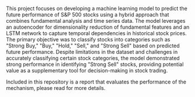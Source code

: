 This project focuses on developing a machine learning model to predict the future performance of S&P 500 stocks using a hybrid approach that combines fundamental analysis and time series data. The model leverages an autoencoder for dimensionality reduction of fundamental features and an LSTM network to capture temporal dependencies in historical stock prices. The primary objective was to classify stocks into categories such as "Strong Buy," "Buy," "Hold," "Sell," and "Strong Sell" based on predicted future performance. Despite limitations in the dataset and challenges in accurately classifying certain stock categories, the model demonstrated strong performance in identifying "Strong Sell" stocks, providing potential value as a supplementary tool for decision-making in stock trading. 

Included in this repository is a report that evaluates the performance of the mechanism, please read for more details.
